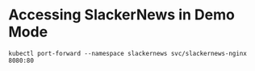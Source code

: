 # Accessing SlackerNews in Demo Mode

```shell
kubectl port-forward --namespace slackernews svc/slackernews-nginx 8080:80
```
